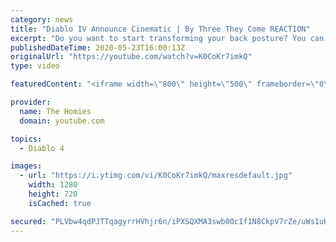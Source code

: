 ```yaml
---
category: news
title: "Diablo IV Announce Cinematic | By Three They Come REACTION"
excerpt: "Do you want to start transforming your back posture? You can get your Perfect Posture Corrector https://rebrand.ly/PerfectPostureClub ✓ PATREON ..."
publishedDateTime: 2020-05-23T16:00:13Z
originalUrl: "https://youtube.com/watch?v=K0CoKr7imkQ"
type: video

featuredContent: "<iframe width=\"800\" height=\"500\" frameborder=\"0\" src=\"https://www.youtube.com/embed/K0CoKr7imkQ\" allow=\"accelerometer; autoplay; encrypted-media; gyroscope; picture-in-picture\" allowfullscreen></iframe>"

provider:
  name: The Homies
  domain: youtube.com

topics:
  - Diablo 4

images:
  - url: "https://i.ytimg.com/vi/K0CoKr7imkQ/maxresdefault.jpg"
    width: 1280
    height: 720
    isCached: true

secured: "PLVbw4qdPJTTqagyrrHVhjr6n/iPXSQXMA3swb00cIf1N8CkpV7rZe/uWs1uKKaw8YAa8+WIejVgNPKMpCxpZjWdDdNPqEhe2kNuGD28ye7JbBPvYh/9UR4n4tS99khLbyiIWISpILoVE4l7UNMyrgIcZJc5F+gs61PSo0oQH5Ume9RhregAtYmwL7RDYirhGgsVdOf2Mngpae/K1SQYEGcCO9uKNIj7gR5BwrgjxvI8UmT0+l4xtVEktE3Fnk1NP0BP72OHrcZFNUEepgQj+/sg19iZHciJu9rOjFYGGYLm55wG1XXVmEMZc2Wl4YVESWhM92YumyjNU2B37Zw5Z+Nh462KtfPHi8CtKYb7HdKNJ5aDBxMmiu0Ekpa+8k1Bqh0MeEsdulYZzUyPMMIO6A==;tbcyZZkCpHG8UWq2V/baTw=="
---
```


